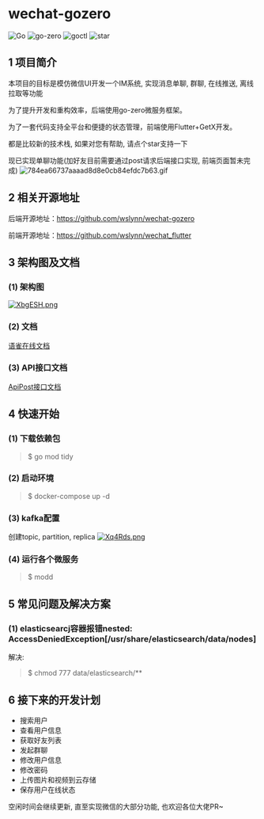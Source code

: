 # wechat-gozero

![Go](https://img.shields.io/badge/Go-1.18-blue.svg)
![go-zero](https://img.shields.io/badge/go_zero-1.3.3-blue.svg) 
![goctl](https://img.shields.io/badge/goctl-1.3.5-blue.svg)
![star](https://img.shields.io/github/stars/wslynn/wechat-gozero?style=social)


## 1 项目简介
本项目的目标是模仿微信UI开发一个IM系统, 实现消息单聊, 群聊, 在线推送, 离线拉取等功能

为了提升开发和重构效率，后端使用go-zero微服务框架。

为了一套代码支持全平台和便捷的状态管理，前端使用Flutter+GetX开发。

都是比较新的技术栈, 如果对您有帮助, 请点个star支持一下

现已实现单聊功能(加好友目前需要通过post请求后端接口实现, 前端页面暂未完成)
![784ea66737aaaad8d8e0cb84efdc7b63.gif](https://img.gejiba.com/images/784ea66737aaaad8d8e0cb84efdc7b63.gif)


## 2 相关开源地址
后端开源地址：https://github.com/wslynn/wechat-gozero

前端开源地址：https://github.com/wslynn/wechat_flutter


## 3 架构图及文档
### (1) 架构图
[![XbgESH.png](https://s1.ax1x.com/2022/06/17/XbgESH.png)](https://imgtu.com/i/XbgESH)
### (2) 文档
[语雀在线文档](https://www.yuque.com/docs/share/77c846d2-51f8-4a25-8330-fa036a8a4cbe)
### (3) API接口文档
[ApiPost接口文档](https://console-docs.apipost.cn/preview/6c245af8bcc075c4/42820335d3df842c)

## 4 快速开始
### (1) 下载依赖包
> $ go mod tidy
### (2) 启动环境
> $ docker-compose up -d
### (3) kafka配置
创建topic, partition, replica
[![Xq4Rds.png](https://s1.ax1x.com/2022/06/17/Xq4Rds.png)](https://imgtu.com/i/Xq4Rds)
### (4) 运行各个微服务
> $ modd

## 5 常见问题及解决方案
### (1) elasticsearcj容器报错nested: AccessDeniedException[/usr/share/elasticsearch/data/nodes]
解决: 
> $ chmod 777 data/elasticsearch/**

## 6 接下来的开发计划

- 搜索用户
- 查看用户信息
- 获取好友列表
- 发起群聊
- 修改用户信息
- 修改密码
- 上传图片和视频到云存储
- 保存用户在线状态

空闲时间会继续更新, 直至实现微信的大部分功能, 也欢迎各位大佬PR~